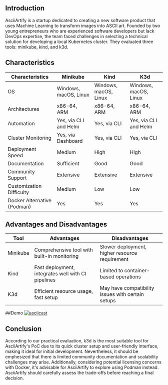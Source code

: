 ## Introduction
AsciiArtify is a startup dedicated to creating a new software product that uses Machine Learning to transform images into ASCII art. Founded by two young entrepreneurs who are experienced software developers but lack DevOps expertise, the team faced challenges in selecting a technical solution for developing a local Kubernetes cluster. They evaluated three tools: minikube, kind, and k3d.

## Characteristics
| Characteristics            | Minikube                  | Kind                      | K3d                       |
|----------------------------|---------------------------|---------------------------|---------------------------|
| OS                         | Windows, macOS, Linux     | Windows, macOS, Linux     | Windows, macOS, Linux     |
| Architectures              | x86-64, ARM               | x86-64, ARM               | x86-64, ARM               |
| Automation                 | Yes, via CLI and Helm     | Yes, via CLI              | Yes, via CLI and Helm     |
| Cluster Monitoring         | Yes, via Dashboard        | Yes, via CLI              | Yes, via CLI              |
| Deployment Speed           | Medium                    | High                      | High                      |
| Documentation              | Sufficient                | Good                      | Good                      |
| Community Support          | Extensive                 | Extensive                 | Extensive                 |
| Customization Difficulty   | Medium                    | Low                       | Low                       |
| Docker Alternative (Podman)| Yes                       | Yes                       | Yes                       |

## Advantages and Disadvantages
| Tool      | Advantages                                         | Disadvantages                                      |
|-----------|----------------------------------------------------|----------------------------------------------------|
| Minikube  | Comprehensive tool with built-in monitoring        | Slower deployment, higher resource requirement     |
| Kind      | Fast deployment, integrates well with CI pipelines | Limited to container-based operations              |
| K3d       | Efficient resource usage, fast setup               | May have compatibility issues with certain setups  |

##Demo
[![asciicast](https://asciinema.org/a/655540.svg)](https://asciinema.org/a/655540)

## Conclusion

According to our practical evaluation, k3d is the most suitable tool for AsciiArtify's PoC due to its quick cluster setup and user-friendly interface, making it ideal for initial development. Nevertheless, it should be emphesized that there is limited community documentation and scalability challenges may arise. Additionally, considering potential licensing concerns with Docker, it's advisable for AsciiArtify to explore using Podman instead. AsciiArtify should carefully assess the trade-offs before reaching a final decision.



